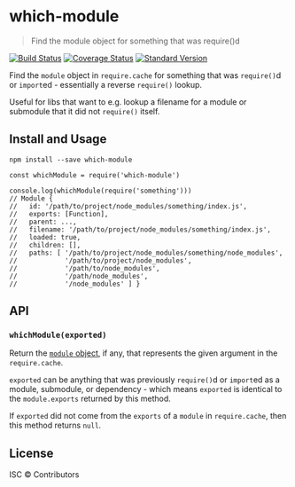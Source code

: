 which-module
============

> Find the module object for something that was require()d

[![Build Status](https://travis-ci.org/nexdrew/which-module.svg?branch=master)](https://travis-ci.org/nexdrew/which-module) [![Coverage Status](https://coveralls.io/repos/github/nexdrew/which-module/badge.svg?branch=master)](https://coveralls.io/github/nexdrew/which-module?branch=master) [![Standard Version](https://img.shields.io/badge/release-standard%20version-brightgreen.svg)](https://github.com/conventional-changelog/standard-version)

Find the `module` object in `require.cache` for something that was `require()`d or `import`ed - essentially a reverse `require()` lookup.

Useful for libs that want to e.g. lookup a filename for a module or submodule that it did not `require()` itself.

Install and Usage
-----------------

    npm install --save which-module

    const whichModule = require('which-module')

    console.log(whichModule(require('something')))
    // Module {
    //   id: '/path/to/project/node_modules/something/index.js',
    //   exports: [Function],
    //   parent: ...,
    //   filename: '/path/to/project/node_modules/something/index.js',
    //   loaded: true,
    //   children: [],
    //   paths: [ '/path/to/project/node_modules/something/node_modules',
    //            '/path/to/project/node_modules',
    //            '/path/to/node_modules',
    //            '/path/node_modules',
    //            '/node_modules' ] }

API
---

### `whichModule(exported)`

Return the [`module` object](https://nodejs.org/api/modules.html#modules_the_module_object), if any, that represents the given argument in the `require.cache`.

`exported` can be anything that was previously `require()`d or `import`ed as a module, submodule, or dependency - which means `exported` is identical to the `module.exports` returned by this method.

If `exported` did not come from the `exports` of a `module` in `require.cache`, then this method returns `null`.

License
-------

ISC © Contributors

